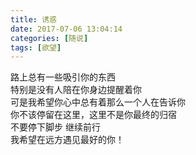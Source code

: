 ```yaml
---
title: 诱惑
date: 2017-07-06 13:04:14
categories: [随说]
tags: [欲望]
---
```

路上总有一些吸引你的东西  
特别是没有人陪在你身边提醒着你  
可是我希望你心中总有着那么一个人在告诉你  
你不该停留在这里，这里不是你最终的归宿  
不要停下脚步 继续前行  
我希望在远方遇见最好的你！